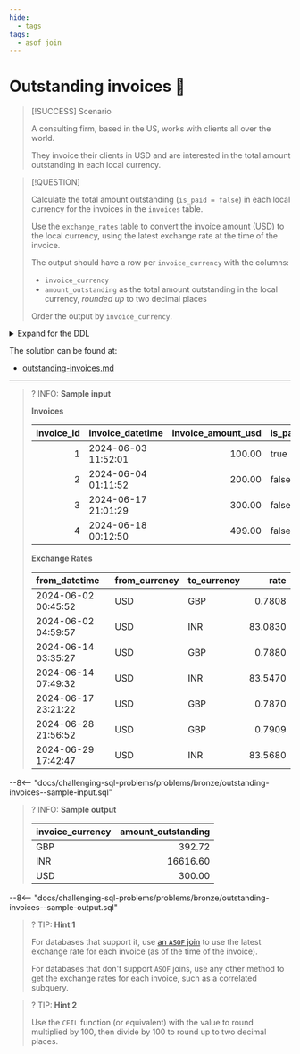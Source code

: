 ```yaml
---
hide:
  - tags
tags:
  - asof join
---
```


# Outstanding invoices 💱

> [!SUCCESS] Scenario
>
> A consulting firm, based in the US, works with clients all over the world.
>
> They invoice their clients in USD and are interested in the total amount outstanding in each local currency.

> [!QUESTION]
>
> Calculate the total amount outstanding (`is_paid = false`) in each local currency for the invoices in the `invoices` table.
>
> Use the `exchange_rates` table to convert the invoice amount (USD) to the local currency, using the latest exchange rate at the time of the invoice.
>
> The output should have a row per `invoice_currency` with the columns:
>
> - `invoice_currency`
> - `amount_outstanding` as the total amount outstanding in the local currency, _rounded up_ to two decimal places
>
> Order the output by `invoice_currency`.

<details>
<summary>Expand for the DDL</summary>
--8<-- "docs/challenging-sql-problems/problems/bronze/outstanding-invoices.sql"
</details>

The solution can be found at:

- [outstanding-invoices.md](../../solutions/bronze/outstanding-invoices.md)

---

<!-- prettier-ignore -->
>? INFO: **Sample input**
>
> **Invoices**
>
> | invoice_id | invoice_datetime    | invoice_amount_usd | is_paid | invoice_currency |
> |-----------:|:--------------------|-------------------:|:--------|:-----------------|
> |          1 | 2024-06-03 11:52:01 |             100.00 | true    | USD              |
> |          2 | 2024-06-04 01:11:52 |             200.00 | false   | INR              |
> |          3 | 2024-06-17 21:01:29 |             300.00 | false   | USD              |
> |          4 | 2024-06-18 00:12:50 |             499.00 | false   | GBP              |
>
> **Exchange Rates**
>
> | from_datetime       | from_currency | to_currency |    rate |
> |:--------------------|:--------------|:------------|--------:|
> | 2024-06-02 00:45:52 | USD           | GBP         |  0.7808 |
> | 2024-06-02 04:59:57 | USD           | INR         | 83.0830 |
> | 2024-06-14 03:35:27 | USD           | GBP         |  0.7880 |
> | 2024-06-14 07:49:32 | USD           | INR         | 83.5470 |
> | 2024-06-17 23:21:22 | USD           | GBP         |  0.7870 |
> | 2024-06-28 21:56:52 | USD           | GBP         |  0.7909 |
> | 2024-06-29 17:42:47 | USD           | INR         | 83.5680 |
>
--8<-- "docs/challenging-sql-problems/problems/bronze/outstanding-invoices--sample-input.sql"

<!-- prettier-ignore -->
>? INFO: **Sample output**
>
> | invoice_currency | amount_outstanding |
> |:-----------------|-------------------:|
> | GBP              |             392.72 |
> | INR              |           16616.60 |
> | USD              |             300.00 |
>
--8<-- "docs/challenging-sql-problems/problems/bronze/outstanding-invoices--sample-output.sql"

<!-- prettier-ignore -->
>? TIP: **Hint 1**
>
> For databases that support it, use [an `ASOF` join](../../../everything-about-joins/syntax/timestamp-joins.md) to use the latest exchange rate for each invoice (as of the time of the invoice).
>
> For databases that don't support `ASOF` joins, use any other method to get the exchange rates for each invoice, such as a correlated subquery.

<!-- prettier-ignore -->
>? TIP: **Hint 2**
>
> Use the `CEIL` function (or equivalent) with the value to round multiplied by 100, then divide by 100 to round up to two decimal places.
